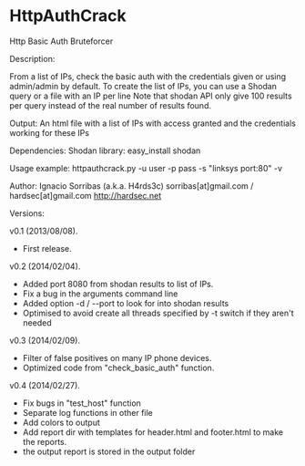 HttpAuthCrack
=============

Http Basic Auth Bruteforcer


Description:

From a list of IPs, check the basic auth with the credentials given or using admin/admin by default.
To create the list of IPs, you can use a Shodan query or a file with an IP per line
Note that shodan API only give 100 results per query instead of the real number of results found.

Output:
  An html file with a list of IPs with access granted and the credentials working for these IPs

Dependencies:
  Shodan library: easy_install shodan

Usage example:
  httpauthcrack.py -u user -p pass -s "linksys port:80" -v

Author:
 Ignacio Sorribas (a.k.a. H4rds3c)         sorribas[at]gmail.com / hardsec[at]gmail.com
 http://hardsec.net

Versions:

v0.1 (2013/08/08).
  - First release.

v0.2 (2014/02/04).
  - Added port 8080 from shodan results to list of IPs.
  - Fix a bug in the arguments command line
  - Added option -d / --port to look for into shodan results
  - Optimised to avoid create all threads specified by -t switch if they aren't needed

v0.3 (2014/02/09).
  - Filter of false positives on many IP phone devices.
  - Optimized code from "check_basic_auth" function.

v0.4 (2014/02/27).
  - Fix bugs in "test_host" function
  - Separate log functions in other file
  - Add colors to output
  - Add report dir with templates for header.html and footer.html to make the reports.
  - the output report is stored in the output folder
